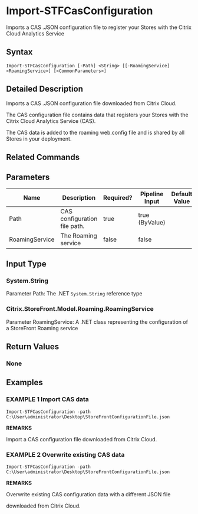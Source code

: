 ﻿# Import-STFCasConfiguration

Imports a CAS .JSON configuration file to register your Stores with the Citrix Cloud Analytics Service

## Syntax

```
Import-STFCasConfiguration [-Path] <String> [[-RoamingService] <RoamingService>] [<CommonParameters>]
```

## Detailed Description

Imports a CAS .JSON configuration file downloaded from Citrix Cloud.


The CAS configuration file contains data that registers your Stores with the Citrix Cloud Analytics Service (CAS).


The CAS data is added to the roaming web.config file and is shared by all Stores in your deployment.

## Related Commands


## Parameters

| Name   | Description | Required? | Pipeline Input | Default Value |
| --- | --- | --- | --- | --- |
|Path|CAS configuration file path.|true|true (ByValue)| |
|RoamingService|The Roaming service|false|false| |

## Input Type

### System.String

Parameter Path: The .NET `System.String` reference type

### Citrix.StoreFront.Model.Roaming.RoamingService

Parameter RoamingService: A .NET class representing the configuration of a StoreFront Roaming service

## Return Values

### None

## Examples

### EXAMPLE 1 Import CAS data

```
Import-STFCasConfiguration -path C:\User\administrator\Desktop\StoreFrontConfigurationFile.json
```

**REMARKS**

Import a CAS configuration file downloaded from Citrix Cloud.

### EXAMPLE 2 Overwrite existing CAS data

```
Import-STFCasConfiguration -path C:\User\administrator\Desktop\StoreFrontConfigurationFile.json
```

**REMARKS**

Overwrite existing CAS configuration data with a different JSON file 

downloaded from Citrix Cloud.
